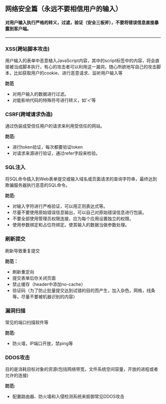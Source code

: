 ## 网络安全篇（永远不要相信用户的输入）
#### 对用户输入执行严格的转义，过滤，验证（安全三板斧），不要将错误信息直接暴露到客户端。
---
### <div id="XSS"> XSS(跨站脚本攻击)</div> 
用户输入的表单中恶意植入JavaScript内容，其中的script标签中的内容，将会直接被当成脚本执行，有心的攻击者可以利用这一漏洞，随心所欲地写自己的攻击脚本，比如获取用户的cookie、进行恶意请求、监听用户输入等

  **防范**

  * 对用户输入的数据进行过滤。
  * 对能影响代码的特殊符号进行转义，如'<'等
### <div id="CSRF"> CSRF(跨域请求伪造)</div> 
通过伪装成受信任用户的请求来利用受信任的网站。

   **防范:**

   * 进行token验证，每次都要验证token
   * 对请求来源进行验证，通过refer字段来检验。

### <div id="SQL注入"> SQL注入</div> 
将SQL命令插入到Web表单提交或输入域名或页面请求的查询字符串，最终达到欺骗服务器执行恶意的SQL命令。

   **防范:**

  * 对输入字符进行严格验证，可以用正则表达式等。
  * 尽量不要使用原始错误信息输出，可以自己对原始错误信息进行包装。
  * 不要全部使用管理员权限连接，应为每个应用设置独立的权限。
  * 使用参数绑定和占位符绑定。使其输入的数据当做参数处理。
### <div id="刷新提交"> 刷新提交</div> 
刷新导致重复提交

   **防范：**

   * 刷新重定向
   * 提交表单后你关闭页面
   * 禁止缓存（header中添加no-cache）
   * 验证码（为了防止批量提交达到试错的目的而产生，加入杂色，网格，线条等。尽量不要被机器识别的内容）

### <div id="漏洞扫描">漏洞扫描</div> 
常见的端口扫描软件等

   **防范:**

  * 防火墙，IP端口开放，禁ping等
### <div id="DDOS攻击"> DDOS攻击</div> 
目的是消耗目标对象的资源(包括网络带宽，文件系统空间容量，开放的进程或者允许的连接)

**防范:**

  * 配置路由器、防火墙和入侵检测系统来抵御常见DDOS攻击
